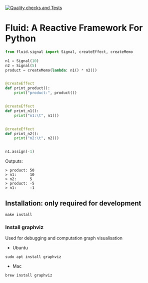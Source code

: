 [![Quality checks and Tests](https://github.com/vdutor/fluid/actions/workflows/quality-check.yaml/badge.svg)](https://github.com/vdutor/fluid/actions/workflows/quality-check.yaml)

# Fluid: A Reactive Framework For Python

```python
from fluid.signal import Signal, createEffect, createMemo

n1 = Signal(10)
n2 = Signal(5)
product = createMemo(lambda: n1() * n2())


@createEffect
def print_product():
    print("product:", product())


@createEffect
def print_n1():
    print("n1:\t", n1())


@createEffect
def print_n2():
    print("n2:\t", n2())


n1.assign(-1)
```

Outputs:
```
> product: 50
> n1:      10
> n2:      5
> product: -5
> n1:      -1
```

## Installation: only required for development

```
make install
```

### Install graphviz 
Used for debugging and computation graph visualisation

* Ubuntu
```
sudo apt install graphviz
```

* Mac
```
brew install graphviz
```